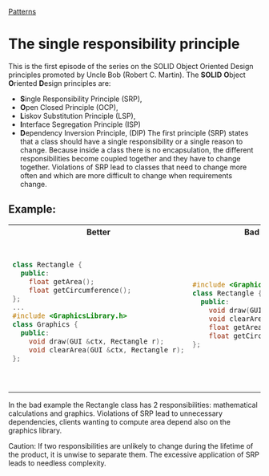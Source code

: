 [Patterns](../Patterns.md)

# The single responsibility principle

This is the first episode of the series on the SOLID Object Oriented Design principles promoted by Uncle Bob (Robert C. Martin). 
The **SOLID** **O**bject **O**riented **D**esign principles are:
- **S**ingle Responsibility Principle (SRP), 
- **O**pen Closed Principle (OCP), 
- **L**iskov Substitution Principle (LSP), 
- **I**nterface Segregation Principle (ISP)
- **D**ependency Inversion Principle, (DIP)
The first principle (SRP) states that a class should have a single responsibility or a single reason to change. Because inside a class there is no encapsulation, the different responsibilities become coupled together and they have to change together. Violations of SRP lead to classes that need to change more often and which are more difficult to change when requirements change.

## Example:

<table>
<tr><th width="400px">Better</th><th width="400px">Bad</th></tr>
<tr><td><pre lang="cpp">

```cpp
class Rectangle {
  public:
    float getArea();
    float getCircumference();
};
...
#include <GraphicsLibrary.h>
class Graphics {
  public:
    void draw(GUI &ctx, Rectangle r);
    void clearArea(GUI &ctx, Rectangle r);
};
```
</pre></td><td><pre lang="cpp">

```cpp
#include <GraphicsLibrary.h>
class Rectangle {
  public:
    void draw(GUI &ctx);
    void clearArea(GUI &ctx);
    float getArea();
    float getCircumference();
};
```

</pre></td></tr>
</table>


In the bad example the Rectangle class has 2 responsibilities: mathematical calculations and graphics. Violations of SRP lead to unnecessary dependencies, clients wanting to compute area depend also on the graphics library. 

Caution: If two responsibilities are unlikely to change during the lifetime of the product, it is unwise to separate them. The excessive application of SRP leads to needless complexity.
